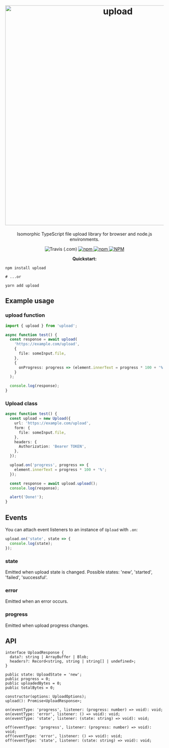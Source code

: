 <h1 align="center">
<img src="https://raw.githubusercontent.com/mat-sz/upload/master/logo.png" alt="upload" width="700">
</h1>

<p align="center">
Isomorphic TypeScript file upload library for browser and node.js environments.
</p>

<p align="center">
<img alt="Travis (.com)" src="https://img.shields.io/travis/com/mat-sz/upload">
<a href="https://npmjs.com/package/upload">
<img alt="npm" src="https://img.shields.io/npm/v/upload">
<img alt="npm" src="https://img.shields.io/npm/dw/upload">
<img alt="NPM" src="https://img.shields.io/npm/l/upload">
</a>
</p>

<p align="center">
<strong>Quickstart:</strong>
</p>

```
npm install upload

# ...or

yarn add upload
```

## Example usage

### upload function

```ts
import { upload } from 'upload';

async function test() {
  const response = await upload(
    'https://example.com/upload',
    {
      file: someInput.file,
    },
    {
      onProgress: progress => (element.innerText = progress * 100 + '%'),
    }
  );

  console.log(response);
}
```

### Upload class

```ts
async function test() {
  const upload = new Upload({
    url: 'https://example.com/upload',
    form: {
      file: someInput.file,
    },
    headers: {
      Authorization: 'Bearer TOKEN',
    },
  });

  upload.on('progress', progress => {
    element.innerText = progress * 100 + '%';
  });

  const response = await upload.upload();
  console.log(response);

  alert('Done!');
}
```

## Events

You can attach event listeners to an instance of `Upload` with `.on`:

```ts
upload.on('state', state => {
  console.log(state);
});
```

### state

Emitted when upload state is changed. Possible states: 'new', 'started', 'failed', 'successful'.

### error

Emitted when an error occurs.

### progress

Emitted when upload progress changes.

## API

```
interface UploadResponse {
  data?: string | ArrayBuffer | Blob;
  headers?: Record<string, string | string[] | undefined>;
}

public state: UploadState = 'new';
public progress = 0;
public uploadedBytes = 0;
public totalBytes = 0;

constructor(options: UploadOptions);
upload(): Promise<UploadResponse>;

on(eventType: 'progress', listener: (progress: number) => void): void;
on(eventType: 'error', listener: () => void): void;
on(eventType: 'state', listener: (state: string) => void): void;

off(eventType: 'progress', listener: (progress: number) => void): void;
off(eventType: 'error', listener: () => void): void;
off(eventType: 'state', listener: (state: string) => void): void;
```
